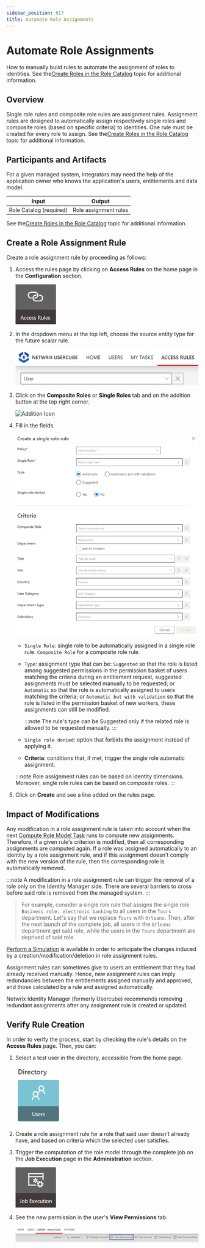 ```yaml
---
sidebar_position: 617
title: Automate Role Assignments
---
```


# Automate Role Assignments

How to manually build rules to automate the assignment of roles to identities. See the[Create Roles in the Role Catalog](../../../set-up/single-roles-catalog-creation/index) topic for additional information.

## Overview

Single role rules and composite role rules are assignment rules. Assignment rules are designed to automatically assign respectively single roles and composite roles (based on specific criteria) to identities. One rule must be created for every role to assign. See the[Create Roles in the Role Catalog](../../../set-up/single-roles-catalog-creation/index) topic for additional information.

## Participants and Artifacts

For a given managed system, integrators may need the help of the application owner who knows the application's users, entitlements and data model.

| Input | Output |
| --- | --- |
| Role Catalog (required) | Role assignment rules |

See the[Create Roles in the Role Catalog](../../../set-up/single-roles-catalog-creation/index) topic for additional information.

## Create a Role Assignment Rule

Create a role assignment rule by proceeding as follows:

1. Access the rules page by clicking on **Access Rules** on the home page in the **Configuration** section.

   ![Home Page - Access Rules](../../../../../../../../static/images/Usercube_SaaS/Content/Resources/Images/Home_rules_V602.png)
2. In the dropdown menu at the top left, choose the source entity type for the future scalar rule.

   ![Entity Type Choice](../../../../../../../../static/images/Usercube_SaaS/Content/Resources/Images/ProvRules_entityType_V602.png)
3. Click on the **Composite Roles** or **Single Roles** tab and on the addition button at the top right corner.

   ![Addition Icon](../../../../../../../../static/images/Usercube_SaaS/Content/Resources/Images/iconAdd_V602.svg)
4. Fill in the fields.

   ![Create an Assignment Rule](../../../../../../../../static/images/Usercube_SaaS/Content/Resources/Images/AssignmentRules_newSRoleRule_V602.png)

   * `Single Role`: single role to be automatically assigned in a single role rule. `Composite Role` for a composite role rule.
   * `Type`: assignment type that can be: `Suggested` so that the role is listed among suggested permissions in the permission basket of users matching the criteria during an entitlement request, suggested assignments must be selected manually to be requested; or `Automatic` so that the role is automatically assigned to users matching the criteria; or `Automatic but with validation` so that the role is listed in the permission basket of new workers, these assignments can still be modified.

     :::note
The rule's type can be Suggested only if the related role is allowed to be requested manually.
     :::
   * `Single role denied`: option that forbids the assignment instead of applying it.
   * **Criteria**: conditions that, if met, trigger the single role automatic assignment.

   :::note
Role assignment rules can be based on identity dimensions. Moreover, single role rules can be based on composite roles.
   :::
5. Click on **Create** and see a line added on the rules page.

## Impact of Modifications

Any modification in a role assignment rule is taken into account when the next [Compute Role Model Task](../../../../integration-guide/toolkit/xml-configuration/jobs/tasks/server/computerolemodeltask/index) runs to compute new assignments. Therefore, if a given rule's criterion is modified, then all corresponding assignments are computed again. If a role was assigned automatically to an identity by a role assignment rule, and if this assignment doesn't comply with the new version of the rule, then the corresponding role is automatically removed.

:::note
A modification in a role assignment rule can trigger the removal of a role only on the Identity Manager side. There are several barriers to cross before said role is removed from the managed system.
:::

> For example, consider a single role rule that assigns the single role `Business role: electronic banking` to all users in the `Tours` department. Let's say that we replace `Tours` with `Orleans`. Then, after the next launch of the complete job, all users in the `Orleans` department get said role, while the users in the `Tours` department are deprived of said role.

[Perform a Simulation](../../simulation/index) is available in order to anticipate the changes induced by a creation/modification/deletion in role assignment rules.

Assignment rules can sometimes give to users an entitlement that they had already received manually. Hence, new assignment rules can imply redundancies between the entitlements assigned manually and approved, and those calculated by a rule and assigned automatically.

Netwrix Identity Manager (formerly Usercube) recommends removing redundant assignments after any assignment rule is created or updated.

## Verify Rule Creation

In order to verify the process, start by checking the rule's details on the **Access Rules** page. Then, you can:

1. Select a test user in the directory, accessible from the home page.

   ![Home Page - Directory User](../../../../../../../../static/images/Usercube_SaaS/Content/Resources/Images/Home_directoryUser_V523.png)
2. Create a role assignment rule for a role that said user doesn't already have, and based on criteria which the selected user satisfies.
3. Trigger the computation of the role model through the complete job on the **Job Execution** page in the **Administration** section.

   ![Home - Job Execution](../../../../../../../../static/images/Usercube_SaaS/Content/Resources/Images/Home_jobExecution_V602.png)
4. See the new permission in the user's **View Permissions** tab.

   ![View Permissions Tab](../../../../../../../../static/images/Usercube_SaaS/Content/Resources/Images/ViewPermissions_V602.png)